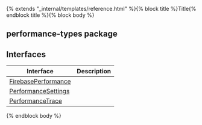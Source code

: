 {% extends "_internal/templates/reference.html" %}{% block title %}Title{% endblock title %}{% block body %}
## performance-types package

## Interfaces

|  Interface | Description |
|  --- | --- |
|  [FirebasePerformance](./performance-types.firebaseperformance.md#firebaseperformance_interface) |  |
|  [PerformanceSettings](./performance-types.performancesettings.md#performancesettings_interface) |  |
|  [PerformanceTrace](./performance-types.performancetrace.md#performancetrace_interface) |  |

{% endblock body %}
